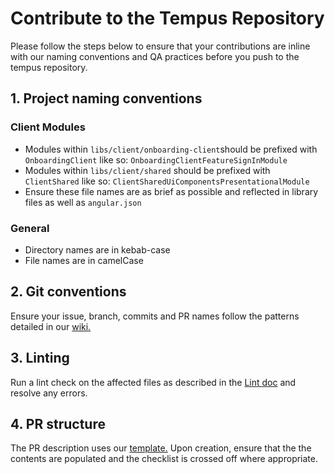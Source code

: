 # Contribute to the Tempus Repository

Please follow the steps below to ensure that your contributions are inline with our naming conventions and QA practices before you push to the tempus repository.

## 1. Project naming conventions

### Client Modules

- Modules within `libs/client/onboarding-client`should be prefixed with `OnboardingClient` like so: `OnboardingClientFeatureSignInModule`
- Modules within `libs/client/shared` should be prefixed with `ClientShared` like so: `ClientSharedUiComponentsPresentationalModule`
- Ensure these file names are as brief as possible and reflected in library files as well as `angular.json`

### General

- Directory names are in kebab-case
- File names are in camelCase

## 2. Git conventions

Ensure your issue, branch, commits and PR names follow the patterns detailed in our [wiki.](https://github.com/tempus-app/wiki/wiki/General-Conventions)

## 3. Linting

Run a lint check on the affected files as described in the [Lint doc](../Lint.md) and resolve any errors.

## 4. PR structure

The PR description uses our [template.](../../.github/pull_request_template.md) Upon creation, ensure that the the contents are populated and the checklist is crossed off where appropriate.
